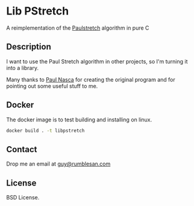 # Lib PStretch

A reimplementation of the [Paulstretch](https://github.com/paulnasca/paulstretch_cpp) algorithm in pure C

## Description

I want to use the Paul Stretch algorithm in other projects, so I'm turning it into a library.

Many thanks to [Paul Nasca](http://www.paulnasca.com/) for creating the original program and for pointing out some useful stuff to me.

## Docker

The docker image is to test building and installing on linux.

``` bash
docker build . -t libpstretch
```

## Contact

Drop me an email at guy@rumblesan.com

## License

BSD License.

